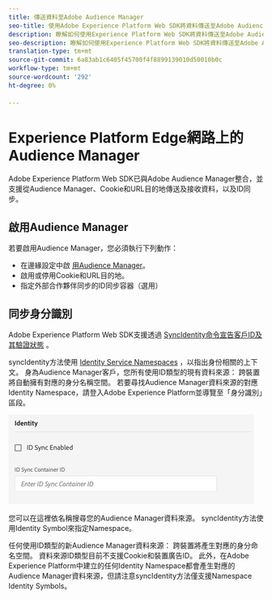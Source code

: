 ```yaml
---
title: 傳送資料至Adobe Audience Manager
seo-title: 使用Adobe Experience Platform Web SDK將資料傳送至Adobe Audience Manager
description: 瞭解如何使用Experience Platform Web SDK將資料傳送至Adobe Audience Manager
seo-description: 瞭解如何使用Experience Platform Web SDK將資料傳送至Adobe Audience Manager
translation-type: tm+mt
source-git-commit: 6a83ab1c6405f45700f4f8899139010d50010b0c
workflow-type: tm+mt
source-wordcount: '292'
ht-degree: 0%

---
```



# Experience Platform Edge網路上的Audience Manager

Adobe Experience Platform Web SDK已與Adobe Audience Manager整合，並支援從Audience Manager、Cookie和URL目的地傳送及接收資料，以及ID同步。

## 啟用Audience Manager

若要啟用Audience Manager，您必須執行下列動作：

- 在邊緣設定中啟 [用Audience Manager](../../fundamentals/edge-configuration.md)。
- 啟用或停用Cookie和URL目的地。
- 指定外部合作夥伴同步的ID同步容器（選用）

## 同步身分識別

Adobe Experience Platform Web SDK支援透過 [SyncIdentity命令宣告客戶ID及其驗證狀態](../../fundamentals/identity.md) 。

syncIdentity方法使用 [Identity Service Namespaces](../../../identity/../identity-service/namespaces.md) ，以指出身份相關的上下文。 身為Audience Manager客戶，您所有使用ID類型的現有資料來源： 跨裝置將自動擁有對應的身分名稱空間。 若要尋找Audience Manager資料來源的對應Identity Namespace，請登入Adobe Experience Platform並導覽至「身分識別」區段。

![名稱空間UI的視圖](../../../assets/edge_configuration_identity.png)

您可以在這裡依名稱搜尋您的Audience Manager資料來源。 syncIdentity方法使用Identity Symbol來指定Namespace。

任何使用ID類型的新Audience Manager資料來源： 跨裝置將產生對應的身分命名空間。 資料來源ID類型目前不支援Cookie和裝置廣告ID。 此外，在Adobe Experience Platform中建立的任何Identity Namespace都會產生對應的Audience Manager資料來源，但請注意syncIdentity方法僅支援Namespace Identity Symbols。
